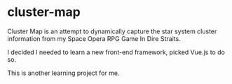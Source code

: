 # cluster-map

Cluster Map is an attempt to dynamically capture the star system cluster information from my Space Opera RPG Game In Dire Straits.

I decided I needed to learn a new front-end framework, picked Vue.js to do so.

This is another learning project for me.
